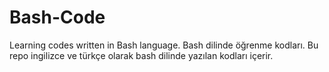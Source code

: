 # Bash-Code
Learning codes written in Bash language.
Bash dilinde öğrenme kodları. 
Bu repo ingilizce ve türkçe olarak bash dilinde yazılan kodları içerir. 
